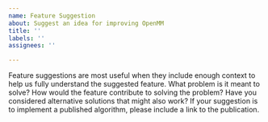 ```yaml
---
name: Feature Suggestion
about: Suggest an idea for improving OpenMM
title: ''
labels: ''
assignees: ''

---
```


Feature suggestions are most useful when they include enough context to help us fully understand the suggested feature. What problem is it meant to solve? How would the feature contribute to solving the problem? Have you considered alternative solutions that might also work? If your suggestion is to implement a published algorithm, please include a link to the publication.
